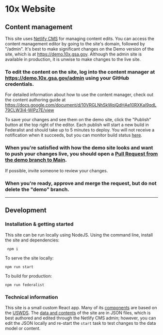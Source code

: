 # 10x Website

## Content management
This site uses [Netlify CMS](https://www.netlifycms.org/) for managing content edits. You can access the content management editor by going to the site's domain, followed by "/admin". It's best to make significant changes on the Demo version of the site, which is at <https://demo.10x.gsa.gov>. Although the admin site is available in production, it is unwise to make changes to the live site.

### To edit the content on the site, log into the content manager at <https://demo.10x.gsa.gov/admin> using your GitHub credentials.

For detailed information about how to use the content manager, check out the content authoring guide at <https://docs.google.com/document/d/10VRGLNhSkWqjQdHAe10RXKaI9qdL79CLW3I4-WlPz7E/view>

To save your changes and see them on the demo site, click the "Publish" button at the top right of the editor. Each publish will start a new build in Federalist and should take up to 5 minutes to deploy. You will not receive a notification when it succeeds, but you can monitor build status [here](https://federalistapp.18f.gov/sites/399/builds).

### When you're satisfied with how the demo site looks and want to push your changes live, you should open a [Pull Request from the demo branch to Main](https://github.com/GSA/10x/compare/main...demo).

If possible, invite someone to review your changes. 

### When you're ready, approve and merge the request, but do not delete the "demo" branch. 

---

## Development 

### Installation & getting started
This site can be run locally using NodeJS. Using the command line, install the site and dependencies:

``` npm i```

To serve the site locally:

```npm run start```

To build for production:

```npm run federalist```

### Technical information

This site is a small custom React app. Many of its [components](./src/components) are based on the [USWDS](https://designsystem.digital.gov/). The [data and contents](./cms) of the site are in JSON files, which is best authored and edited through the Netlify CMS admin; however, you can edit the JSON locally and re-start the `start` task to test changes to the data model or content.